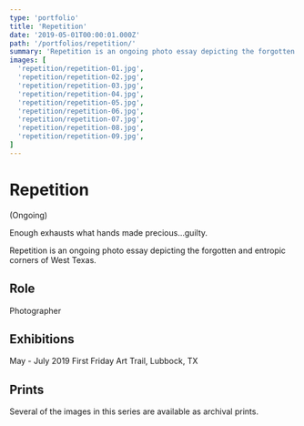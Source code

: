```yaml
---
type: 'portfolio'
title: 'Repetition'
date: '2019-05-01T00:00:01.000Z'
path: '/portfolios/repetition/'
summary: 'Repetition is an ongoing photo essay depicting the forgotten and entropic corners of West Texas.'
images: [
  'repetition/repetition-01.jpg',
  'repetition/repetition-02.jpg',
  'repetition/repetition-03.jpg',
  'repetition/repetition-04.jpg',
  'repetition/repetition-05.jpg',
  'repetition/repetition-06.jpg',
  'repetition/repetition-07.jpg',
  'repetition/repetition-08.jpg',
  'repetition/repetition-09.jpg',
]
---
```


# Repetition

(Ongoing)

Enough exhausts what hands made precious...guilty.

Repetition is an ongoing photo essay depicting the forgotten and entropic corners of West Texas.

## Role

Photographer

## Exhibitions

May - July 2019 First Friday Art Trail, Lubbock, TX

## Prints

Several of the images in this series are available as archival prints.
